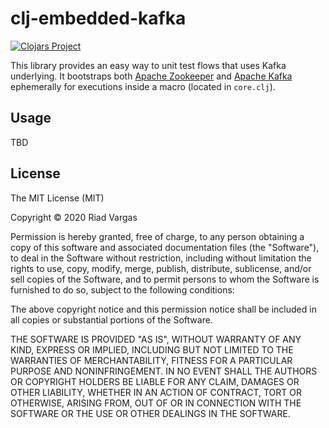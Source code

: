 # clj-embedded-kafka

[![Clojars Project](https://img.shields.io/clojars/v/riadvargas/clj-embedded-kafka.svg)](https://clojars.org/riadvargas/clj-embedded-kafka)

This library provides an easy way to unit test flows that uses Kafka underlying. It bootstraps both [Apache Zookeeper](https://zookeeper.apache.org/) and [Apache Kafka](https://kafka.apache.org/) ephemerally for executions inside a macro (located in `core.clj`).

## Usage

TBD

## License

The MIT License (MIT)

Copyright © 2020 Riad Vargas

Permission is hereby granted, free of charge, to any person obtaining a copy of this software and associated documentation files (the "Software"), to deal in the Software without restriction, including without limitation the rights to use, copy, modify, merge, publish, distribute, sublicense, and/or sell copies of the Software, and to permit persons to whom the Software is furnished to do so, subject to the following conditions:

The above copyright notice and this permission notice shall be included in all copies or substantial portions of the Software.

THE SOFTWARE IS PROVIDED "AS IS", WITHOUT WARRANTY OF ANY KIND, EXPRESS OR IMPLIED, INCLUDING BUT NOT LIMITED TO THE WARRANTIES OF MERCHANTABILITY, FITNESS FOR A PARTICULAR PURPOSE AND NONINFRINGEMENT. IN NO EVENT SHALL THE AUTHORS OR COPYRIGHT HOLDERS BE LIABLE FOR ANY CLAIM, DAMAGES OR OTHER LIABILITY, WHETHER IN AN ACTION OF CONTRACT, TORT OR OTHERWISE, ARISING FROM, OUT OF OR IN CONNECTION WITH THE SOFTWARE OR THE USE OR OTHER DEALINGS IN THE SOFTWARE.
